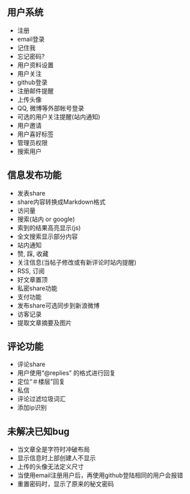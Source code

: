 用户系统
--------------------------------------
* 注册
* email登录
* 记住我
* 忘记密码?
* 用户资料设置
* 用户关注
* github登录
* 注册邮件提醒
* 上传头像
* QQ, 微博等外部帐号登录
* 可选的用户关注提醒(站内通知)
* 用户邀请
* 用户喜好标签
* 管理员权限
* 搜索用户

信息发布功能
--------------------------------------
* 发表share
* share内容转换成Markdown格式
* 访问量
* 搜索(站内 or google)
* 索到的结果高亮显示(js)
* 全文搜索显示部分内容
* 站内通知
* 赞, 踩, 收藏
* 关注信息(当帖子修改或有新评论时站内提醒)
* RSS, 订阅
* 好文章置顶
* 私密share功能
* 支付功能
* 发布share可选同步到新浪微博
* 访客记录
* 提取文章摘要及图片

评论功能
---------------------------------------
* 评论share
* 用户使用“@replies” 的格式进行回复
* 定位“＃楼层”回复
* 私信
* 评论过滤垃圾词汇
* 添加ip识别

未解决已知bug
----------------------------------------
* 当文章全是字符时冲破布局
* 显示信息时上部创建人不显示
* 上传的头像无法定义尺寸
* 当使用email注册用户后，再使用github登陆相同的用户会报错
* 重置密码时，显示了原来的秘文密码